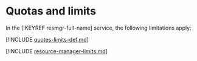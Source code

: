 # Quotas and limits

In the [!KEYREF resmgr-full-name] service, the following limitations apply:

[!INCLUDE [quotes-limits-def.md](../../_includes/quotes-limits-def.md)]

[!INCLUDE [resource-manager-limits.md](../../_includes/resource-manager-limits.md)]


